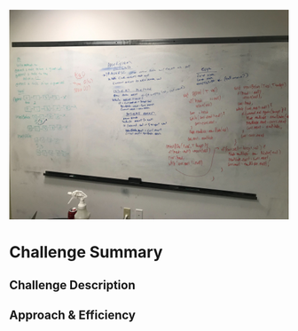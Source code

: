 ![insertshiftarray](../assets/LinkedListInsert.jpg)
# Challenge Summary
<!--insert value to the end of the list and before/after the value  -->

## Challenge Description
<!--the challenge is if the the link is empty but only add the value to the link -->

## Approach & Efficiency
<!-- used while loop and the if condition to see if the value does exist and if it exist to place it at the location -->